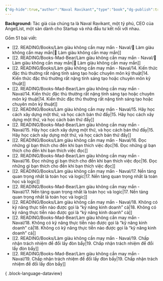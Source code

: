 ```yaml
---
{"dg-hide":true,"author":"Naval Ravikant","type":"book","dg-publish":true,"tags":["rich","PTBT","Naval"],"title":"💸 Làm giàu không cần may mắn","permalink":"/2-reading/books-mad-bear/lam-giau-khong-can-may-man-naval/lam-giau-khong-can-may-man/","hide":true,"dgPassFrontmatter":true}
---
```




**Background:** Tác giả của chúng ta là Naval Ravikant, một tỷ phú, CEO của AngelList, một sàn dành cho Startup và nhà đầu tư kết nối với nhau.

Gồm 51 bài viết:

- [[2. READING/Books/Làm giàu không cần may mắn - Naval/💸 Làm giàu không cần may mắn\|💸 Làm giàu không cần may mắn]]
- [[2. READING/Books-Mad-Bear/Làm giàu không cần may mắn - Naval/💸 Làm giàu không cần may mắn\|💸 Làm giàu không cần may mắn]]
- [[2. READING/Books/Làm giàu không cần may mắn - Naval/14. Kiến thức đặc thù thường rất nặng tính sáng tạo hoặc chuyên môn kỹ thuật\|14. Kiến thức đặc thù thường rất nặng tính sáng tạo hoặc chuyên môn kỹ thuật]]
- [[2. READING/Books-Mad-Bear/Làm giàu không cần may mắn - Naval/14. Kiến thức đặc thù thường rất nặng tính sáng tạo hoặc chuyên môn kỹ thuật\|14. Kiến thức đặc thù thường rất nặng tính sáng tạo hoặc chuyên môn kỹ thuật]]
- [[2. READING/Books/Làm giàu không cần may mắn - Naval/15. Hãy học cách xây dựng một thứ, và học cách bán thứ đấy\|15. Hãy học cách xây dựng một thứ, và học cách bán thứ đấy]]
- [[2. READING/Books-Mad-Bear/Làm giàu không cần may mắn - Naval/15. Hãy học cách xây dựng một thứ, và học cách bán thứ đấy\|15. Hãy học cách xây dựng một thứ, và học cách bán thứ đấy]]
- [[2. READING/Books/Làm giàu không cần may mắn - Naval/16. Đọc những gì bạn thích cho đến khi bạn thích việc đọc\|16. Đọc những gì bạn thích cho đến khi bạn thích việc đọc]]
- [[2. READING/Books-Mad-Bear/Làm giàu không cần may mắn - Naval/16. Đọc những gì bạn thích cho đến khi bạn thích việc đọc\|16. Đọc những gì bạn thích cho đến khi bạn thích việc đọc]]
- [[2. READING/Books/Làm giàu không cần may mắn - Naval/17. Nền tảng quan trọng nhất là toán học và logic\|17. Nền tảng quan trọng nhất là toán học và logic]]
- [[2. READING/Books-Mad-Bear/Làm giàu không cần may mắn - Naval/17. Nền tảng quan trọng nhất là toán học và logic\|17. Nền tảng quan trọng nhất là toán học và logic]]
- [[2. READING/Books/Làm giàu không cần may mắn - Naval/18. Không có kỹ năng thực tiễn nào được gọi là “kỹ năng kinh doanh” cả\|18. Không có kỹ năng thực tiễn nào được gọi là “kỹ năng kinh doanh” cả]]
- [[2. READING/Books-Mad-Bear/Làm giàu không cần may mắn - Naval/18. Không có kỹ năng thực tiễn nào được gọi là “kỹ năng kinh doanh” cả\|18. Không có kỹ năng thực tiễn nào được gọi là “kỹ năng kinh doanh” cả]]
- [[2. READING/Books/Làm giàu không cần may mắn - Naval/19. Chấp nhận trách nhiệm để đổi lấy đòn bẩy\|19. Chấp nhận trách nhiệm để đổi lấy đòn bẩy]]
- [[2. READING/Books-Mad-Bear/Làm giàu không cần may mắn - Naval/19. Chấp nhận trách nhiệm để đổi lấy đòn bẩy\|19. Chấp nhận trách nhiệm để đổi lấy đòn bẩy]]

{ .block-language-dataview}
